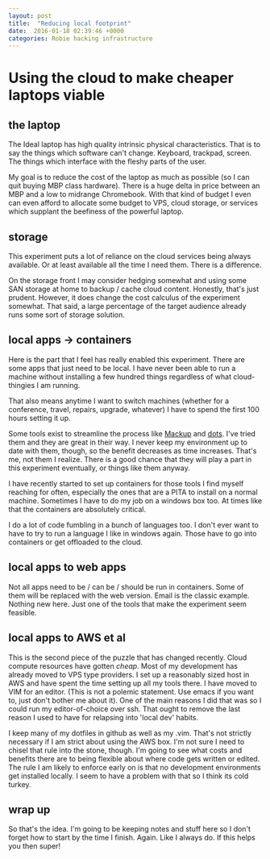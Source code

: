 ```yaml
---
layout: post
title:  "Reducing local footprint"
date:  2016-01-18 02:39:46 +0000
categories: Robie hacking infrastructure 
---
```


# Using the cloud to make cheaper laptops viable

## the laptop

The Ideal laptop has high quality intrinsic physical characteristics. That is to say the things which software can't change. Keyboard, trackpad, screen. The things which interface with the fleshy parts of the user.

My goal is to reduce the cost of the laptop as much as possible (so I can quit buying MBP class hardware). There is a huge delta in price between an MBP and a low to midrange Chromebook. With that kind of budget I even can even afford to allocate some budget to VPS, cloud storage, or services which supplant the beefiness of the powerful laptop.

## storage

This experiment puts a lot of reliance on the cloud services being always available. Or at least available all the time I need them. There is a difference.

On the storage front I may consider hedging somewhat and using some SAN storage at home to backup / cache cloud content. Honestly, that's just prudent. However, it does change the cost calculus of the experiment somewhat. That said, a large percentage of the target audience already runs some sort of storage solution.

## local apps -> containers

Here is the part that I feel has really enabled this experiment. There are some apps that just need to be local. I have never been able to run a machine without installing a few hundred things regardless of what cloud-thingies I am running. 

That also means anytime I want to switch machines (whether for a conference, travel, repairs, upgrade, whatever) I have to spend the first 100 hours setting it up. 

Some tools exist to streamline the process like [Mackup](https://github.com/lra/mackup) and [dots](https://github.com/EvanPurkhiser/dots). I've tried them and they are great in their way. I never keep my environment up to date with them, though, so the benefit decreases as time increases. That's me, not them I realize. There is a good chance that they will play a part in this experiment eventually, or things like them anyway.

I have recently started to set up containers for those tools I find myself reaching for often, especially the ones that are a PITA to install on a normal machine. Sometimes I have to do my job on a windows box too. At times like that the containers are absolutely critical.

I do a lot of code fumbling in a bunch of languages too. I don't ever want to have to try to run a language I like in windows again. Those have to go into containers or get offloaded to the cloud.

## local apps to web apps

Not all apps need to be / can be / should be run in containers. Some of them will be replaced with the web version. Email is the classic example. Nothing new here. Just one of the tools that make the experiment seem feasible.

## local apps to AWS et al

This is the second piece of the puzzle that has changed recently. Cloud compute resources have gotten _cheap_. Most of my development has already moved to VPS type providers. I set up a reasonably sized host in AWS and have spent the time setting up all my tools there. I have moved to VIM for an editor. (This is not a polemic statement. Use emacs if you want to, just don't bother me about it). One of the main reasons I did that was so I could run my editor-of-choice over ssh. That ought to remove the last reason I used to have for relapsing into 'local dev' habits.

I keep many of my dotfiles in github as well as my .vim. That's not strictly necessary if I am strict about using the AWS box. I'm not sure I need to chisel that rule into the stone, though. I'm going to see what costs and benefits there are to being flexible about where code gets written or edited. The rule I am likely to enforce early on is that no development environments get installed locally. I seem to have a problem with that so I think its cold turkey.

## wrap up

So that's the idea. I'm going to be keeping notes and stuff here so I don't forget how to start by the time I finish. Again. Like I always do. If this helps you then super!
